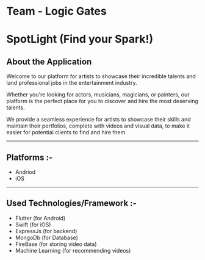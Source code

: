 # Team - Logic Gates

# SpotLight (Find your Spark!)


## About the Application

Welcome to our platform for artists to showcase their incredible talents and land professional jobs in the entertainment industry.

Whether you're looking for actors, musicians, magicians, or painters, our platform is the perfect place for you to discover and hire the most deserving talents.

We provide a seamless experience for artists to showcase their skills and maintain their portfolios, complete with videos and visual data, to make it easier for potential clients to find and hire them.
<hr/>


## Platforms :- 
<ul>
<li> Andriod </li>
<li> iOS</li>
</ul>
<hr/>

## Used Technologies/Framework :- 

<ul> 
<li> Flutter (for Android)</li>
<li> Swift (for iOS)</li>
<li> ExpressJs (for backend) </li>
<li> MongoDb (for Database) </li>
<li> FireBase (for storing video data) </li>
<li> Machine Learning (for recommending videos)  </li>
</ul>